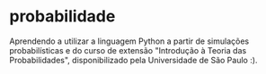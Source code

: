 # probabilidade
Aprendendo a utilizar a linguagem Python a partir de simulações probabilísticas e do curso de extensão "Introdução à Teoria das Probabilidades", disponibilizado pela Universidade de São Paulo :).
